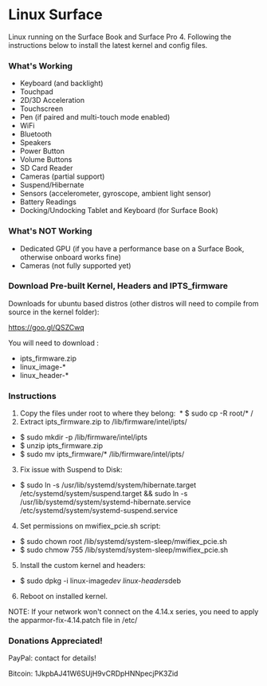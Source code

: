 # Linux Surface

Linux running on the Surface Book and Surface Pro 4. Following the instructions below to install the latest kernel and config files.


### What's Working

* Keyboard (and backlight)
* Touchpad
* 2D/3D Acceleration
* Touchscreen
* Pen (if paired and multi-touch mode enabled)
* WiFi
* Bluetooth
* Speakers
* Power Button
* Volume Buttons
* SD Card Reader
* Cameras (partial support)
* Suspend/Hibernate
* Sensors (accelerometer, gyroscope, ambient light sensor)
* Battery Readings
* Docking/Undocking Tablet and Keyboard (for Surface Book)

### What's NOT Working

* Dedicated GPU (if you have a performance base on a Surface Book, otherwise onboard works fine)
* Cameras (not fully supported yet)

### Download Pre-built Kernel, Headers and IPTS_firmware

Downloads for ubuntu based distros (other distros will need to compile from source in the kernel folder):

https://goo.gl/QSZCwq

You will need to download :
 - ipts_firmware.zip
 - linux_image-*
 - linux_header-*

### Instructions

1. Copy the files under root to where they belong:
  * $ sudo cp -R root/* /
2. Extract ipts_firmware.zip to /lib/firmware/intel/ipts/
  * $ sudo mkdir -p /lib/firmware/intel/ipts
  * $ unzip ipts_firmware.zip 
  * $ sudo mv ipts_firmware/* /lib/firmware/intel/ipts/
3. Fix issue with Suspend to Disk:
  * $ sudo ln -s /usr/lib/systemd/system/hibernate.target /etc/systemd/system/suspend.target && sudo ln -s /usr/lib/systemd/system/systemd-hibernate.service /etc/systemd/system/systemd-suspend.service
4. Set permissions on mwifiex_pcie.sh script:
  * $ sudo chown root /lib/systemd/system-sleep/mwifiex_pcie.sh
  * $ sudo chmow 755 /lib/systemd/system-sleep/mwifiex_pcie.sh
5. Install the custom kernel and headers:
  * $ sudo dpkg -i linux-image*dev linux-headers*deb
6. Reboot on installed kernel.

NOTE: If your network won't connect on the 4.14.x series, you need to apply the apparmor-fix-4.14.patch file in /etc/

### Donations Appreciated!

PayPal: contact for details!

Bitcoin: 1JkpbAJ41W6SUjH9vCRDpHNNpecjPK3Zid
